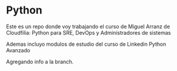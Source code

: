 # Python

Este es un repo donde voy trabajando el curso de Miguel Arranz de Cloudfilia: Python para SRE, DevOps y Administradores de sistemas


Ademas incluyo modulos de estudio del curso de Linkedin Python Avanzado

Agregando info a la branch.